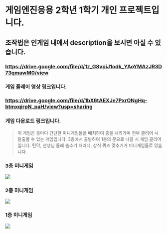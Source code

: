 # 게임엔진응용 2학년 1학기 개인 프로젝트입니다.
## 조작법은 인게임 내에서 description을 보시면 아실 수 있습니다.

### https://drive.google.com/file/d/1z_G8vpiJ1odk_YAoYMAzJR3D73qmawM0/view
### 게임 플레이 영상 링크입니다.

### https://drive.google.com/file/d/1bX6tAEXJe7PxrONgHq-btmxqirpN_paH/view?usp=sharing
### 게임 다운로드 링크입니다.

> 이 게임은 층마다 간단한 미니게임들을 배치하여 층을 내려가며 전부 클리어 시 탈출할 수 있는 게임입니다.
> 3층에서 출발하여 1층의 문으로 나갈 시 게임 클리어입니다. 탄막, 선생님 몰래 춤추기 패러디, 상식 퀴즈 맞추기가 미니게임들로 있습니다.


### 3층 미니게임
<img src="https://user-images.githubusercontent.com/64309436/168539572-6207c4a0-15b4-45b4-99b5-b81279bfa0b6.png">

### 2층 미니게임
<img src="https://user-images.githubusercontent.com/64309436/168539944-9e679cbf-b477-4cb4-b649-e52b26444f19.png">

### 1층 미니게임
<img src="https://user-images.githubusercontent.com/64309436/168540168-38c87e97-a49e-46a8-8351-9e1c54b42111.png">
